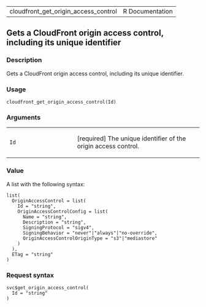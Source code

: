 <table style="width: 100%;">
<tbody>
<tr class="odd">
<td>cloudfront_get_origin_access_control</td>
<td style="text-align: right;">R Documentation</td>
</tr>
</tbody>
</table>

## Gets a CloudFront origin access control, including its unique identifier

### Description

Gets a CloudFront origin access control, including its unique
identifier.

### Usage

    cloudfront_get_origin_access_control(Id)

### Arguments

<table>
<colgroup>
<col style="width: 35%" />
<col style="width: 65%" />
</colgroup>
<tbody>
<tr class="odd">
<td><code id="cloudfront_get_origin_access_control_:_Id">Id</code></td>
<td><p>[required] The unique identifier of the origin access
control.</p></td>
</tr>
</tbody>
</table>

### Value

A list with the following syntax:

    list(
      OriginAccessControl = list(
        Id = "string",
        OriginAccessControlConfig = list(
          Name = "string",
          Description = "string",
          SigningProtocol = "sigv4",
          SigningBehavior = "never"|"always"|"no-override",
          OriginAccessControlOriginType = "s3"|"mediastore"
        )
      ),
      ETag = "string"
    )

### Request syntax

    svc$get_origin_access_control(
      Id = "string"
    )
